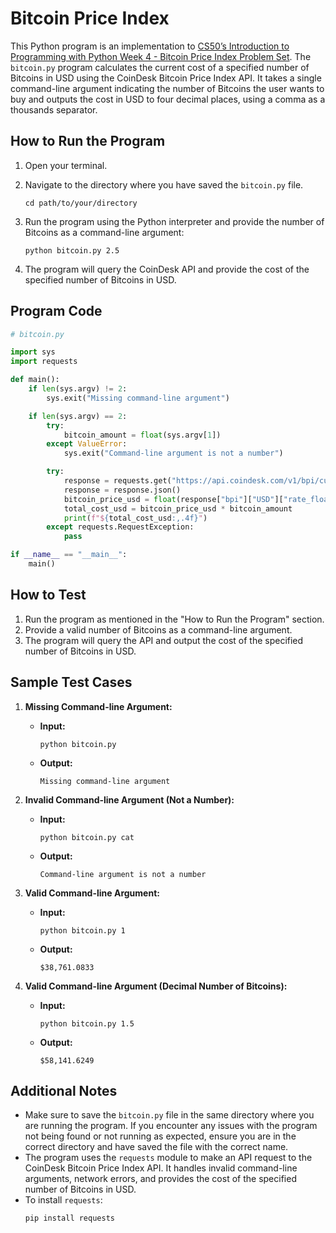 # Bitcoin Price Index

This Python program is an implementation to [CS50’s Introduction to Programming with Python Week 4 - Bitcoin Price Index Problem Set](https://cs50.harvard.edu/python/2022/psets/4/bitcoin/). The `bitcoin.py` program calculates the current cost of a specified number of Bitcoins in USD using the CoinDesk Bitcoin Price Index API. It takes a single command-line argument indicating the number of Bitcoins the user wants to buy and outputs the cost in USD to four decimal places, using a comma as a thousands separator.

## How to Run the Program

1. Open your terminal.
2. Navigate to the directory where you have saved the `bitcoin.py` file.

   ```
   cd path/to/your/directory
   ```

3. Run the program using the Python interpreter and provide the number of Bitcoins as a command-line argument:

   ```
   python bitcoin.py 2.5
   ```

4. The program will query the CoinDesk API and provide the cost of the specified number of Bitcoins in USD.

## Program Code

```python
# bitcoin.py

import sys
import requests

def main():
    if len(sys.argv) != 2:
        sys.exit("Missing command-line argument")

    if len(sys.argv) == 2:
        try:
            bitcoin_amount = float(sys.argv[1])
        except ValueError:
            sys.exit("Command-line argument is not a number")

        try:
            response = requests.get("https://api.coindesk.com/v1/bpi/currentprice.json")
            response = response.json()
            bitcoin_price_usd = float(response["bpi"]["USD"]["rate_float"])
            total_cost_usd = bitcoin_price_usd * bitcoin_amount
            print(f"${total_cost_usd:,.4f}")    
        except requests.RequestException:
            pass

if __name__ == "__main__":
    main()
```

## How to Test

1. Run the program as mentioned in the "How to Run the Program" section.
2. Provide a valid number of Bitcoins as a command-line argument.
3. The program will query the API and output the cost of the specified number of Bitcoins in USD.

## Sample Test Cases

1. **Missing Command-line Argument:**
   - **Input:**
     ```
     python bitcoin.py
     ```
   - **Output:**
     ```
     Missing command-line argument
     ```

2. **Invalid Command-line Argument (Not a Number):**
   - **Input:**
     ```
     python bitcoin.py cat
     ```
   - **Output:**
     ```
     Command-line argument is not a number
     ```

3. **Valid Command-line Argument:**
   - **Input:**
     ```
     python bitcoin.py 1
     ```
   - **Output:**
     ```
     $38,761.0833
     ```

4. **Valid Command-line Argument (Decimal Number of Bitcoins):**
   - **Input:**
     ```
     python bitcoin.py 1.5
     ```
   - **Output:**
     ```
     $58,141.6249
     ```

## Additional Notes

- Make sure to save the `bitcoin.py` file in the same directory where you are running the program. If you encounter any issues with the program not being found or not running as expected, ensure you are in the correct directory and have saved the file with the correct name.
- The program uses the `requests` module to make an API request to the CoinDesk Bitcoin Price Index API. It handles invalid command-line arguments, network errors, and provides the cost of the specified number of Bitcoins in USD.
- To install `requests`:
  ```
  pip install requests
  ```